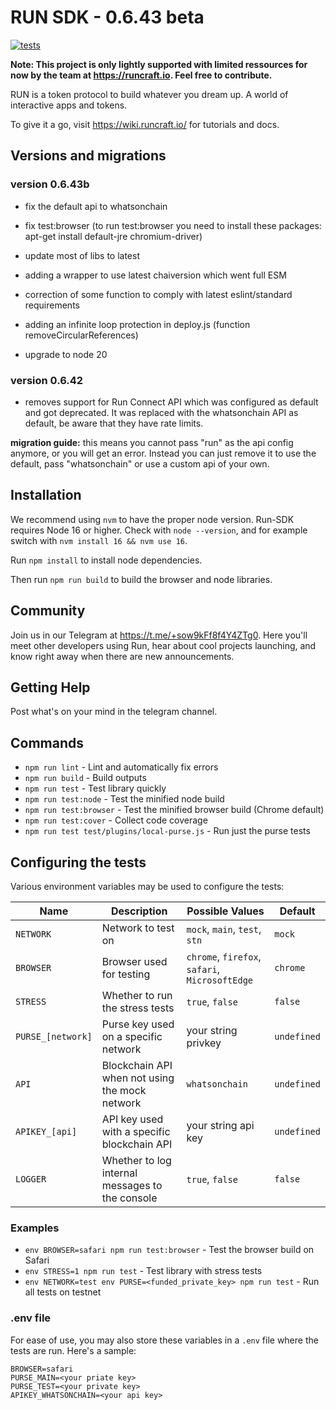 # RUN SDK - 0.6.43 beta

[![tests](https://github.com/JeffersonKernel/run-sdk/actions/workflows/tests.yml/badge.svg?branch=jefferson)](https://github.com/JeffersonKernel/run-sdk/actions/workflows/tests.yml)

**Note: This project is only lightly supported with limited ressources for now by the team at https://runcraft.io. Feel free to contribute.**


RUN is a token protocol to build whatever you dream up. A world of interactive apps and tokens.

To give it a go, visit https://wiki.runcraft.io/ for tutorials and docs.

## Versions and migrations

### version 0.6.43b

- fix the default api to whatsonchain

- fix test:browser (to run test:browser you need to install these packages: apt-get install default-jre chromium-driver)
- update most of libs to latest
- adding a wrapper to use latest chaiversion  which went full ESM
- correction of some function to comply with latest eslint/standard requirements
- adding an infinite loop protection in deploy.js (function removeCircularReferences)

- upgrade to node 20

### version 0.6.42

- removes support for Run Connect API which was configured as default and got deprecated. It was replaced with the whatsonchain API as default, be aware that they have rate limits.

**migration guide:** this means you cannot pass "run" as the api config anymore, or you will get an error. Instead you can just remove it to use the default, pass "whatsonchain" or use a custom api of your own.

## Installation

We recommend using `nvm` to have the proper node version. Run-SDK requires Node 16 or higher.
Check with `node --version`, and for example switch with `nvm install 16 && nvm use 16`.

Run `npm install` to install node dependencies.

Then run `npm run build` to build the browser and node libraries.

## Community

Join us in our Telegram at https://t.me/+sow9kFf8f4Y4ZTg0. Here you'll meet other developers using Run, hear about cool projects launching, and know right away when there are new announcements.

## Getting Help

Post what's on your mind in the telegram channel.

## Commands

- `npm run lint` - Lint and automatically fix errors
- `npm run build` - Build outputs
- `npm run test` - Test library quickly
- `npm run test:node` - Test the minified node build
- `npm run test:browser` - Test the minified browser build (Chrome default)
- `npm run test:cover` - Collect code coverage
- `npm run test test/plugins/local-purse.js` - Run just the purse tests

## Configuring the tests

Various environment variables may be used to configure the tests:

| Name              | Description                                     | Possible Values                                | Default     |
|-------------------|-------------------------------------------------|------------------------------------------------|-------------|
| `NETWORK`         | Network to test on                              | `mock`, `main`, `test`, `stn`                  | `mock`      |
| `BROWSER`         | Browser used for testing                        | `chrome`, `firefox`, `safari`, `MicrosoftEdge` | `chrome`    |
| `STRESS`          | Whether to run the stress tests                 | `true`, `false`                                | `false`     |
| `PURSE_[network]` | Purse key used on a specific network            | your string privkey                            | `undefined` |
| `API`             | Blockchain API when not using the mock network  | `whatsonchain`                          | `undefined` |
| `APIKEY_[api]`    | API key used with a specific blockchain API     | your string api key                            | `undefined` |
| `LOGGER`          | Whether to log internal messages to the console | `true`, `false`                                | `false`     |

### Examples

- `env BROWSER=safari npm run test:browser` - Test the browser build on Safari
- `env STRESS=1 npm run test` - Test library with stress tests
- `env NETWORK=test env PURSE=<funded_private_key> npm run test` - Run all tests on testnet

### .env file

For ease of use, you may also store these variables in a `.env` file where the tests are run. Here's a sample:

```
BROWSER=safari
PURSE_MAIN=<your priate key>
PURSE_TEST=<your private key>
APIKEY_WHATSONCHAIN=<your api key>
```
